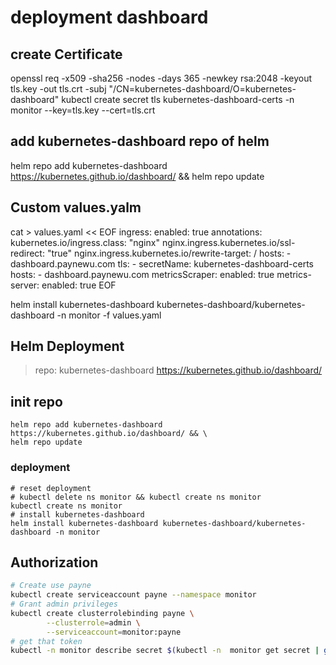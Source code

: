 # deployment dashboard

## create Certificate
openssl req -x509 -sha256 -nodes -days 365 -newkey rsa:2048 -keyout tls.key -out tls.crt -subj "/CN=kubernetes-dashboard/O=kubernetes-dashboard"
kubectl create secret tls kubernetes-dashboard-certs -n monitor --key=tls.key --cert=tls.crt

## add kubernetes-dashboard repo of helm
helm repo add kubernetes-dashboard https://kubernetes.github.io/dashboard/ && helm repo update

## Custom values.yalm

cat > values.yaml << EOF
ingress:
  enabled: true
  annotations:
    kubernetes.io/ingress.class: "nginx"
    nginx.ingress.kubernetes.io/ssl-redirect: "true"
    nginx.ingress.kubernetes.io/rewrite-target: /
  hosts:
    - dashboard.paynewu.com
  tls:
    - secretName: kubernetes-dashboard-certs
      hosts:
        - dashboard.paynewu.com
metricsScraper:
  enabled: true
metrics-server:
  enabled: true
EOF


helm install kubernetes-dashboard kubernetes-dashboard/kubernetes-dashboard -n monitor -f values.yaml





## Helm Deployment

> repo: kubernetes-dashboard https://kubernetes.github.io/dashboard/ 

## init repo
```shell
helm repo add kubernetes-dashboard https://kubernetes.github.io/dashboard/ && \
helm repo update
```

### deployment

```shell
# reset deployment
# kubectl delete ns monitor && kubectl create ns monitor
kubectl create ns monitor
# install kubernetes-dashboard
helm install kubernetes-dashboard kubernetes-dashboard/kubernetes-dashboard -n monitor
```

## Authorization

```bash
# Create use payne
kubectl create serviceaccount payne --namespace monitor
# Grant admin privileges
kubectl create clusterrolebinding payne \
		--clusterrole=admin \
		--serviceaccount=monitor:payne
# get that token
kubectl -n monitor describe secret $(kubectl -n  monitor get secret | grep payne | awk '{print $1}')
```
